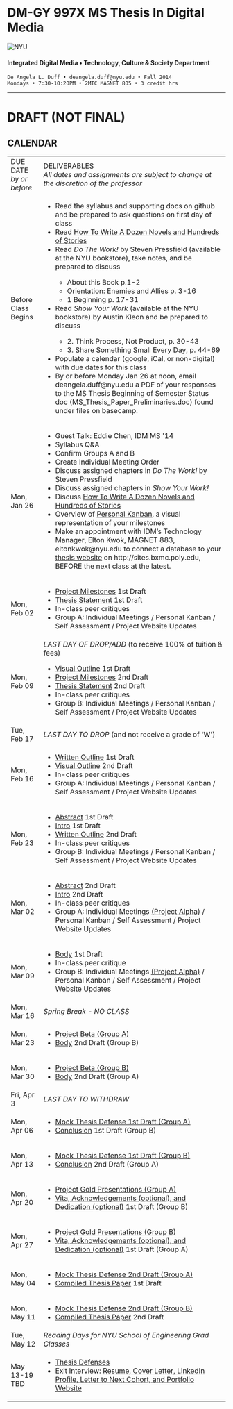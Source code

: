 # DM-GY 997X MS Thesis In Digital Media

![NYU](http://ws2.polishedsolid.com/de/nyu_soe_logo.png)
#### Integrated Digital Media • Technology, Culture & Society Department 

    De Angela L. Duff • deangela.duff@nyu.edu • Fall 2014 
    Mondays • 7:30-10:20PM • 2MTC MAGNET 805 • 3 credit hrs

---

# DRAFT (NOT FINAL)

## CALENDAR


<table>
<tr>
    <td width="15%">DUE DATE<br>
    <i>by or before</i></td>
    <td width="85%">DELIVERABLES<br><i>All dates and assignments are subject to change at the discretion of the professor</i></td> 
</tr>
<tr>
    <td>Before Class Begins</td>
    <td>
    <ul>
    <li>Read the syllabus and supporting docs on github and be prepared to ask questions on first day of class</li>
     <li>Read <a href="http://chrisguillebeau.com/how-to-write-a-dozen-novels-and-hundreds-of-stories" target="_blank">How To Write A Dozen Novels and Hundreds of Stories</a></li>
     <li>Read <i>Do The Work!</i> by Steven Pressfield (available at the NYU bookstore), take notes, and be prepared to discuss</li>
        <ul>
        <li>About this Book p.1-2</li>
        <li>Orientation: Enemies and Allies p. 3-16</li>
        <li>1 Beginning p. 17-31</li>
        </ul>
    <li>Read <i>Show Your Work</i> (available at the NYU bookstore) by Austin Kleon and be prepared to discuss</li>
        <ul>
        <li>2. Think Process, Not Product, p. 30-43</li>
        <li>3. Share Something Small Every Day, p. 44-69</li>
        </ul>
    <li>Populate a calendar (google, iCal, or non-digital) with due dates for this class</li>
    <li>By or before Monday Jan 26 at noon, email deangela.duff@nyu.edu a PDF of your responses to the MS Thesis Beginning of Semester Status doc (MS_Thesis_Paper_Preliminaries.doc) found under files on basecamp.</li>
    </ul></td>    
</tr>
<tr>
    <td>Mon, Jan 26</td>
    <td>
        <ul>
        <li>Guest Talk: Eddie Chen, IDM MS '14</li>
        <li>Syllabus Q&amp;A</li>
        <li>Confirm Groups A and B</li>
        <li>Create Individual Meeting Order</li>
        <li>Discuss assigned chapters in <i>Do The Work!</i> by Steven Pressfield</li>
        <li>Discuss assigned chapters in <i>Show Your Work!</i></li>
        <li>Discuss <a href="http://chrisguillebeau.com/how-to-write-a-dozen-novels-and-hundreds-of-stories" target="_blank">How To Write A Dozen Novels and Hundreds of Stories</a></li>
        <li>Overview of <a href="http://personalkanban.com" target="_blank">Personal Kanban</a>, a visual representation of your milestones</li>
        <li>Make an appointment with IDM’s Technology Manager, Elton Kwok, MAGNET 883, eltonkwok@nyu.edu to connect a database to your <a href="dm4003_thesis_website.md">thesis website</a> on http://sites.bxmc.poly.edu, BEFORE the next class at the latest.</li>
        </ul>
</td>  
</tr>
<tr>
    <td>Mon, Feb 02</td>
    <td>
    <ul>
    <li><a href="dm997X_ms_thesis_project.md">Project Milestones</a> 1st Draft</li>
    <li><a href="dm997X_ms_thesis_paper.md">Thesis Statement</a> 1st Draft</li>
    <li>In-class peer critiques</li>
    <li>Group A: Individual Meetings / Personal Kanban / Self Assessment / Project Website Updates</li>
    </ul>
    </td> 
</tr>
<tr>
    <td>Mon, Feb 09</td>
    <td><i>LAST DAY OF DROP/ADD</i> (to receive 100% of tuition &amp; fees)
    <ul>
    <li><a href="dm997X_ms_thesis_paper.md">Visual Outline</a> 1st Draft</li>
    <li><a href="dm997X_ms_thesis_project.md">Project Milestones</a> 2nd Draft</li>
    <li><a href="dm997X_ms_thesis_paper.md">Thesis Statement</a> 2nd Draft</li>
    <li>In-class peer critiques</li>
    <li>Group B: Individual Meetings / Personal Kanban / Self Assessment / Project Website Updates</li>
    </ul>
    </td> 
</tr>
<tr>
    <td>Tue, Feb 17</td>
    <td><i>LAST DAY TO DROP</i> (and not receive a grade of 'W')</td> 
</tr>
<tr>
    <td>Mon, Feb 16</td>
    <td>
    <ul>
    <li><a href="dm997X_ms_thesis_paper.md">Written Outline</a> 1st Draft</li>
    <li><a href="dm997X_ms_thesis_paper.md">Visual Outline</a> 2nd Draft</li>
    <li>In-class peer critiques</li>
    <li>Group A: Individual Meetings / Personal Kanban / Self Assessment / Project Website Updates</li>
    </ul>    
    </td> 
</tr>
<tr>
    <td>Mon, Feb 23</td>
    <td>
    <ul>
    <li><a href="dm997X_ms_thesis_paper.md">Abstract</a> 1st Draft</li>
    <li><a href="dm997X_ms_thesis_paper.md">Intro</a> 1st Draft</li>
    <li><a href="dm997X_ms_thesis_paper.md">Written Outline</a> 2nd Draft</li>
    <li>In-class peer critiques</li>
    <li>Group B: Individual Meetings / Personal Kanban / Self Assessment / Project Website Updates</li>
    </ul> 
    </td> 
</tr>
<tr>
    <td>Mon, Mar 02</td>
    <td>
    <ul>
    <li><a href="dm997X_ms_thesis_paper.md">Abstract</a> 2nd Draft</li>
    <li><a href="dm997X_ms_thesis_paper.md">Intro</a> 2nd Draft</li>  
    <li>In-class peer critiques</li>
    <li>Group A: Individual Meetings <a href="dm997X_ms_thesis_project.md">(Project Alpha)</a> / Personal Kanban / Self Assessment / Project Website Updates</li>
    </ul> 
    </td> 
</tr>
<tr>
    <td>Mon, Mar 09</td>
    <td>
    <ul>
    <li><a href="dm997X_ms_thesis_paper.md">Body</a> 1st Draft</li> 
    <li>In-class peer critique</li>
    <li>Group B: Individual Meetings <a href="dm997X_ms_thesis_project.md">(Project Alpha)</a> / Personal Kanban / Self Assessment / Project Website Updates</li>
    </ul> 
    </td> 
</tr>
<tr>
    <td>Mon, Mar 16</td>
    <td><i>Spring Break - NO CLASS</i></td> 
</tr>
<tr>
    <td>Mon, Mar 23</td>
    <td>
    <ul>
    <li><a href="dm997X_ms_thesis_project.md">Project Beta (Group A)</a></li>
    <li><a href="dm997X_ms_thesis_paper.md">Body</a> 2nd Draft (Group B)</li> 
    </ul>     
    </td> 
</tr>
<tr>
    <td>Mon, Mar 30</td>
    <td>
    <ul>
    <li><a href="dm997X_ms_thesis_project.md">Project Beta (Group B)</a></li>
    <li><a href="dm997X_ms_thesis_paper.md">Body</a> 2nd Draft (Group A)</li> 
    </ul> 
    </td> 
</tr>
<tr>
    <td>Fri, Apr 3</td>
    <td><i>LAST DAY TO WITHDRAW</i></td> 
</tr>

<tr>
    <td>Mon, Apr 06</td>
    <td>
    <ul>
    <li><a href="dm997X_ms_thesis_project.md">Mock Thesis Defense 1st Draft (Group A)</a></li>
    <li><a href="dm997X_ms_thesis_paper.md">Conclusion</a> 1st Draft (Group B)</li> 
    </ul> 
    </td> 
</tr>
<tr>
    <td>Mon, Apr 13</td>
    <td>
    <ul>
    <li><a href="dm997X_ms_thesis_project.md">Mock Thesis Defense 1st Draft (Group B)</a></li>
    <li><a href="dm997X_ms_thesis_paper.md">Conclusion</a> 2nd Draft (Group A)</li> 
    </ul> 
    </td> 
</tr>
<tr>
    <td>Mon, Apr 20</td>
    <td>
    <ul>
    <li><a href="dm997X_ms_thesis_project.md">Project Gold Presentations (Group A)</a></li>
    <li><a href="dm997X_ms_thesis_paper.md">Vita, Acknowledgements (optional), and Dedication (optional)</a> 1st Draft (Group B)</li> 
    </ul> 
    </td> 
</tr>
<tr>
    <td>Mon, Apr 27</td>
    <td>
    <ul>
    <li><a href="dm997X_ms_thesis_project.md">Project Gold Presentations (Group B)</a></li>
    <li><a href="dm997X_ms_thesis_paper.md">Vita, Acknowledgements (optional), and Dedication (optional)</a> 1st Draft (Group A)</li> 
    </ul>     
    </td> 
</tr>
<tr>
    <td>Mon, May 04</td>
    <td>
    <ul>
    <li><a href="dm997X_ms_thesis_project.md">Mock Thesis Defense 2nd Draft (Group A)</a></li>
    <li><a href="dm997X_ms_thesis_paper.md">Compiled Thesis Paper</a> 1st Draft</li> 
    </ul>  
    </td> 
</tr>
<tr>
    <td>Mon, May 11</td>
    <td>
    <ul>
    <li><a href="dm997X_ms_thesis_project.md">Mock Thesis Defense 2nd Draft (Group B)</a></li>
    <li><a href="dm997X_ms_thesis_paper.md">Compiled Thesis Paper</a> 2nd Draft</li> 
    </ul>      
    </td> 
</tr>
<tr>
    <td>Tue, May 12</td>
    <td><i>Reading Days for NYU School of Engineering Grad Classes</i></td> 
</tr>
<tr>
    <td>May 13-19 TBD</td>
    <td>
    <ul>
    <li><a href="dm997X_ms_thesis_defense.md">Thesis Defenses</a></li>
    <li>Exit Interview: <a href="dm997X_ms_thesis_assignments.md">Resume, Cover Letter, LinkedIn Profile, Letter to Next Cohort, and Portfolio Website</a></li>
    </ul>
    </td>
</tr>
</table>



